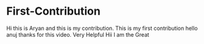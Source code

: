 # First-Contribution
Hi this is Aryan and this is my contribution.
This is my first contribution
hello anuj thanks for this video. Very Helpful
Hii I am the Great